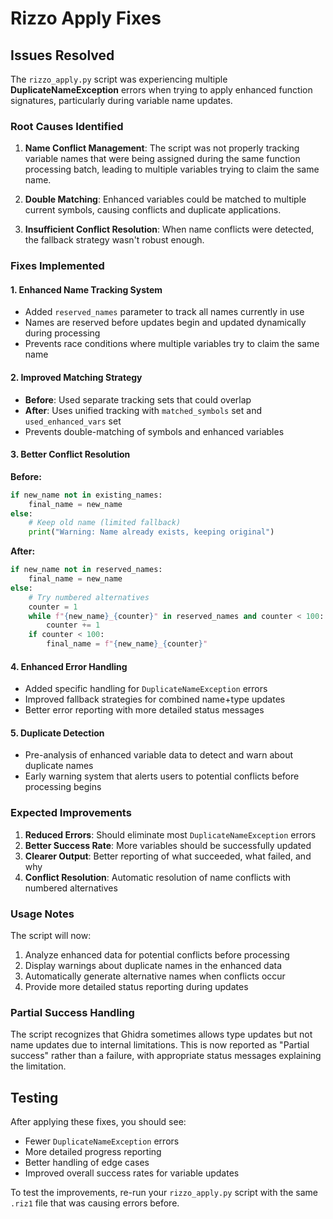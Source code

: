 # Rizzo Apply Fixes

## Issues Resolved

The `rizzo_apply.py` script was experiencing multiple **DuplicateNameException** errors when trying to apply enhanced function signatures, particularly during variable name updates.

### Root Causes Identified

1. **Name Conflict Management**: The script was not properly tracking variable names that were being assigned during the same function processing batch, leading to multiple variables trying to claim the same name.

2. **Double Matching**: Enhanced variables could be matched to multiple current symbols, causing conflicts and duplicate applications.

3. **Insufficient Conflict Resolution**: When name conflicts were detected, the fallback strategy wasn't robust enough.

### Fixes Implemented

#### 1. Enhanced Name Tracking System

- Added `reserved_names` parameter to track all names currently in use
- Names are reserved before updates begin and updated dynamically during processing
- Prevents race conditions where multiple variables try to claim the same name

#### 2. Improved Matching Strategy

- **Before**: Used separate tracking sets that could overlap
- **After**: Uses unified tracking with `matched_symbols` set and `used_enhanced_vars` set
- Prevents double-matching of symbols and enhanced variables

#### 3. Better Conflict Resolution

**Before:**
```python
if new_name not in existing_names:
    final_name = new_name
else:
    # Keep old name (limited fallback)
    print("Warning: Name already exists, keeping original")
```

**After:**
```python
if new_name not in reserved_names:
    final_name = new_name
else:
    # Try numbered alternatives
    counter = 1
    while f"{new_name}_{counter}" in reserved_names and counter < 100:
        counter += 1
    if counter < 100:
        final_name = f"{new_name}_{counter}"
```

#### 4. Enhanced Error Handling

- Added specific handling for `DuplicateNameException` errors
- Improved fallback strategies for combined name+type updates
- Better error reporting with more detailed status messages

#### 5. Duplicate Detection

- Pre-analysis of enhanced variable data to detect and warn about duplicate names
- Early warning system that alerts users to potential conflicts before processing begins

### Expected Improvements

1. **Reduced Errors**: Should eliminate most `DuplicateNameException` errors
2. **Better Success Rate**: More variables should be successfully updated
3. **Clearer Output**: Better reporting of what succeeded, what failed, and why
4. **Conflict Resolution**: Automatic resolution of name conflicts with numbered alternatives

### Usage Notes

The script will now:

1. Analyze enhanced data for potential conflicts before processing
2. Display warnings about duplicate names in the enhanced data
3. Automatically generate alternative names when conflicts occur
4. Provide more detailed status reporting during updates

### Partial Success Handling

The script recognizes that Ghidra sometimes allows type updates but not name updates due to internal limitations. This is now reported as "Partial success" rather than a failure, with appropriate status messages explaining the limitation.

## Testing

After applying these fixes, you should see:
- Fewer `DuplicateNameException` errors
- More detailed progress reporting
- Better handling of edge cases
- Improved overall success rates for variable updates

To test the improvements, re-run your `rizzo_apply.py` script with the same `.riz1` file that was causing errors before.
